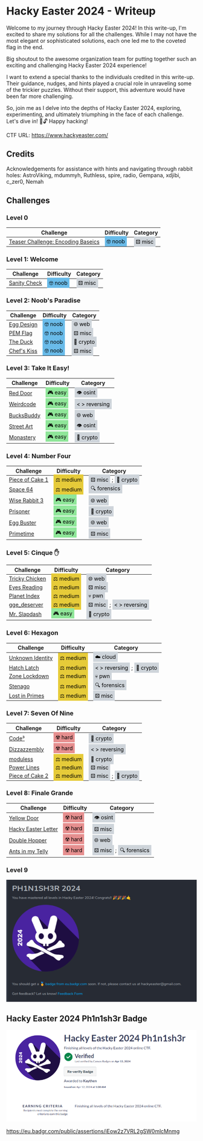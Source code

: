 # Hacky Easter 2024 - Writeup

Welcome to my journey through Hacky Easter 2024! In this write-up, I'm excited to share my solutions for all the challenges. While I may not have the most elegant or sophisticated solutions, each one led me to the coveted flag in the end.

Big shoutout to the awesome organization team for putting together such an exciting and challenging Hacky Easter 2024 experience!

I want to extend a special thanks to the individuals credited in this write-up. Their guidance, nudges, and hints played a crucial role in unraveling some of the trickier puzzles. Without their support, this adventure would have been far more challenging.

So, join me as I delve into the depths of Hacky Easter 2024, exploring, experimenting, and ultimately triumphing in the face of each challenge. Let's dive in! 🥚🔓 Happy hacking!

CTF URL: https://www.hackyeaster.com/ 

## Credits
Acknowledgements for assistance with hints and navigating through rabbit holes: AstroViking, mdummyh, Ruthless, spire, radio, Gempana, xdjibi, c_zer0, Nemah

## Challenges

### Level 0 

| Challenge | Difficulty | Category |
|-----------|------------|--------|
| [Teaser Challenge: Encoding Baseics](<Level0-Teaser/README.md>) | <span style="background-color: #69bbe9; padding: 5px; color: black;">🤓 noob</span> | <span style="background-color: #ced4da; padding: 5px; color: black;">⚄ misc</span> |


### Level 1: Welcome

| Challenge | Difficulty | Category |
|-----------|------------|--------|
| [Sanity Check](<Level1-Welcome/SanityCheck/README.md>) | <span style="background-color: #69bbe9; padding: 5px; color: black;">🤓 noob</span> | <span style="background-color: #ced4da; padding: 5px; color: black;">⚄ misc</span> |


### Level 2: Noob's Paradise

| Challenge | Difficulty | Category |
|-----------|------------|--------|
| [Egg Design](<Level2-NoobsParadise/EggDesign/README.md>) | <span style="background-color: #69bbe9; padding: 5px; color: black;">🤓 noob</span> | <span style="background-color: #ced4da; padding: 5px; color: black;">🌐 web</span> |
| [PEM Flag](<Level2-NoobsParadise/PEMFlag/README.md>) | <span style="background-color: #69bbe9; padding: 5px; color: black;">🤓 noob</span> | <span style="background-color: #ced4da; padding: 5px; color: black;">⚄ misc</span> |
| [The Duck](<Level2-NoobsParadise/TheDuck/README.md>) | <span style="background-color: #69bbe9; padding: 5px; color: black;">🤓 noob</span> | <span style="background-color: #ced4da; padding: 5px; color: black;">🔐 crypto</span> |
| [Chef's Kiss](<Level2-NoobsParadise/ChefsKiss/README.md>) | <span style="background-color: #69bbe9; padding: 5px; color: black;">🤓 noob</span> | <span style="background-color: #ced4da; padding: 5px; color: black;">⚄ misc</span> |

### Level 3: Take It Easy!

| Challenge | Difficulty | Category |
|-----------|------------|--------|
| [Red Door](<Level3-TakeItEasy/RedDoor/README.md>) | <span style="background-color: #8fe699; padding: 5px; color: black;">🎮 easy</span> | <span style="background-color: #ced4da; padding: 5px; color: black;">👁️ osint</span> |
| [Weirdcode](<Level3-TakeItEasy/WeirdCode/README.md>) | <span style="background-color: #8fe699; padding: 5px; color: black;">🎮 easy</span> | <span style="background-color: #ced4da; padding: 5px; color: black;">< > reversing</span> |
| [BucksBuddy](<Level3-TakeItEasy/BucksBuddy/README.md>) | <span style="background-color: #8fe699; padding: 5px; color: black;">🎮 easy</span> | <span style="background-color: #ced4da; padding: 5px; color: black;">🌐 web</span> |
| [Street Art](<Level3-TakeItEasy/StreetArt/README.md>) | <span style="background-color: #8fe699; padding: 5px; color: black;">🎮 easy</span> | <span style="background-color: #ced4da; padding: 5px; color: black;">👁️ osint</span> |
| [Monastery](<Level3-TakeItEasy/Monastery/README.md>) | <span style="background-color: #8fe699; padding: 5px; color: black;">🎮 easy</span> | <span style="background-color: #ced4da; padding: 5px; color: black;">🔐 crypto</span> |

### Level 4: Number Four

| Challenge | Difficulty | Category |
|-----------|------------|--------|
| [Piece of Cake 1](<Level4-NumberFour/PieceOfCake1/README.md>) | <span style="background-color: #e6cb39; padding: 5px; color: black;">⚖️ medium</span> | <span style="background-color: #ced4da; padding: 5px; color: black;">⚄ misc</span> ; <span style="background-color: #ced4da; padding: 5px; color: black;">🔐 crypto</span> |
| [Space 64](<Level4-NumberFour/Space64/README.md>) | <span style="background-color: #e6cb39; padding: 5px; color: black;">⚖️ medium</span> | <span style="background-color: #ced4da; padding: 5px; color: black;">🔍 forensics</span> |
| [Wise Rabbit 3](<Level4-NumberFour/WiseRabbit3/README.md>) | <span style="background-color: #8fe699; padding: 5px; color: black;">🎮 easy</span> | <span style="background-color: #ced4da; padding: 5px; color: black;">🌐 web</span> |
| [Prisoner](<Level4-NumberFour/Prisoners/README.md>) | <span style="background-color: #8fe699; padding: 5px; color: black;">🎮 easy</span> | <span style="background-color: #ced4da; padding: 5px; color: black;">🔐 crypto</span> |
| [Egg Buster](<Level4-NumberFour/EggBusters/README.md>) | <span style="background-color: #8fe699; padding: 5px; color: black;">🎮 easy</span> | <span style="background-color: #ced4da; padding: 5px; color: black;">🌐 web</span> |
| [Primetime](<Level4-NumberFour/Primetime/README.md>) | <span style="background-color: #8fe699; padding: 5px; color: black;">🎮 easy</span> | <span style="background-color: #ced4da; padding: 5px; color: black;">⚄ misc</span> |

### Level 5: Cinque ✋

| Challenge | Difficulty | Category |
|-----------|------------|--------|
| [Tricky Chicken](<Level5-Cinque/TrickyChicken/README.md>) | <span style="background-color: #e6cb39; padding: 5px; color: black;">⚖️ medium</span> | <span style="background-color: #ced4da; padding: 5px; color: black;">🌐 web</span> |
| [Eyes Reading](<Level5-Cinque/EyesReading/README.md>) | <span style="background-color: #e6cb39; padding: 5px; color: black;">⚖️ medium</span> | <span style="background-color: #ced4da; padding: 5px; color: black;">⚄ misc</span> |
| [Planet Index](<Level5-Cinque/PlanetIndex/README.md>) | <span style="background-color: #e6cb39; padding: 5px; color: black;">⚖️ medium</span> | <span style="background-color: #ced4da; padding: 5px; color: black;">💀 pwn</span> |
| [gge_deserver](<Level5-Cinque/gge_desrever/README.md>) | <span style="background-color: #e6cb39; padding: 5px; color: black;">⚖️ medium</span> | <span style="background-color: #ced4da; padding: 5px; color: black;">⚄ misc</span> ; <span style="background-color: #ced4da; padding: 5px; color: black;">< > reversing</span> |
| [Mr. Slapdash](<Level5-Cinque/MrSlapdash/README.md>) | <span style="background-color: #8fe699; padding: 5px; color: black;">🎮 easy</span> | <span style="background-color: #ced4da; padding: 5px; color: black;">🔐 crypto</span> |


### Level 6: Hexagon

| Challenge | Difficulty | Category |
|-----------|------------|--------|
| [Unknown Identity](<Level6-Hexagon/UnknownIdentity/README.md>) | <span style="background-color: #e6cb39; padding: 5px; color: black;">⚖️ medium</span> | <span style="background-color: #ced4da; padding: 5px; color: black;">☁️ cloud</span> |
| [Hatch Latch](<Level6-Hexagon/HatchLatch/README.md>) | <span style="background-color: #e6cb39; padding: 5px; color: black;">⚖️ medium</span> | <span style="background-color: #ced4da; padding: 5px; color: black;">< > reversing</span> ; <span style="background-color: #ced4da; padding: 5px; color: black;">🔐 crypto</span> |
| [Zone Lockdown](<Level6-Hexagon/ZoneLockdown/README.md>) | <span style="background-color: #e6cb39; padding: 5px; color: black;">⚖️ medium</span> | <span style="background-color: #ced4da; padding: 5px; color: black;">💀 pwn</span> |
| [Stenago](<Level6-Hexagon/Stenago/README.md>) | <span style="background-color: #e6cb39; padding: 5px; color: black;">⚖️ medium</span> | <span style="background-color: #ced4da; padding: 5px; color: black;">🔍 forensics</span> |
| [Lost in Primes](<Level6-Hexagon/LostInPrimes/README.md>) | <span style="background-color: #e6cb39; padding: 5px; color: black;">⚖️ medium</span> | <span style="background-color: #ced4da; padding: 5px; color: black;">⚄ misc</span> |

### Level 7: Seven Of Nine

| Challenge | Difficulty | Category |
|-----------|------------|--------|
| [Code³](<Level7-SevenOfNine/Code3/README.md>) | <span style="background-color: #e68f8f; padding: 5px; color: black;">☢️ hard</span> | <span style="background-color: #ced4da; padding: 5px; color: black;">🔐 crypto</span> |
| [Dizzazzembly](<Level7-SevenOfNine/Dizzazzembly/README.md>) | <span style="background-color: #e68f8f; padding: 5px; color: black;">☢️ hard</span> | <span style="background-color: #ced4da; padding: 5px; color: black;">< > reversing</span> |
| [moduless](<Level7-SevenOfNine/moduless/README.md>) | <span style="background-color: #e6cb39; padding: 5px; color: black;">⚖️ medium</span> | <span style="background-color: #ced4da; padding: 5px; color: black;">🔐 crypto</span> |
| [Power Lines](<Level7-SevenOfNine/PowerLines/README.md>) | <span style="background-color: #e6cb39; padding: 5px; color: black;">⚖️ medium</span> | <span style="background-color: #ced4da; padding: 5px; color: black;">⚄ misc</span> |
| [Piece of Cake 2](<Level7-SevenOfNine/PieceOfCake2/README.md>) | <span style="background-color: #e6cb39; padding: 5px; color: black;">⚖️ medium</span> | <span style="background-color: #ced4da; padding: 5px; color: black;">⚄ misc</span> ; <span style="background-color: #ced4da; padding: 5px; color: black;">🔐 crypto</span> |

### Level 8: Finale Grande

| Challenge | Difficulty | Category |
|-----------|------------|--------|
| [Yellow Door](<Level8-FinaleGrande/YellowDoor/README.md>) | <span style="background-color: #e68f8f; padding: 5px; color: black;">☢️ hard</span> | <span style="background-color: #ced4da; padding: 5px; color: black;">👁️ osint</span> |
| [Hacky Easter Letter](<Level8-FinaleGrande/HackyEasterLetters/README.md>) | <span style="background-color: #e68f8f; padding: 5px; color: black;">☢️ hard</span> | <span style="background-color: #ced4da; padding: 5px; color: black;">⚄ misc</span> |
| [Double Hopper](<Level8-FinaleGrande/DoubleHopper/README.md>) | <span style="background-color: #e68f8f; padding: 5px; color: black;">☢️ hard</span> | <span style="background-color: #ced4da; padding: 5px; color: black;">🌐 web</span> |
| [Ants in my Telly](<Level8-FinaleGrande/AntsInMyTelly/README.md>) | <span style="background-color: #e68f8f; padding: 5px; color: black;">☢️ hard</span> | <span style="background-color: #ced4da; padding: 5px; color: black;">⚄ misc</span> ; <span style="background-color: #ced4da; padding: 5px; color: black;">🔍 forensics</span> |

### Level 9

![Level 9](Level9-TheEnd/level9.png)

## Hacky Easter 2024 Ph1n1sh3r Badge
![Phinisher Badge](PhinisherBadge.png)

https://eu.badgr.com/public/assertions/iEow2z7VRL2gSW0mlcMnmg